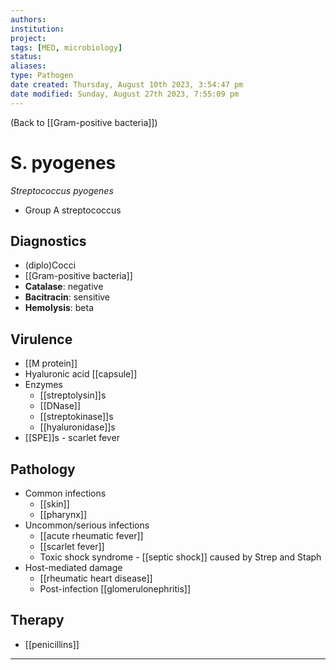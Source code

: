 ```yaml
---
authors: 
institution: 
project: 
tags: [MED, microbiology]
status: 
aliases: 
type: Pathogen
date created: Thursday, August 10th 2023, 3:54:47 pm
date modified: Sunday, August 27th 2023, 7:55:09 pm
---
```


(Back to [[Gram-positive bacteria]])

# S. pyogenes
_Streptococcus pyogenes_

- Group A streptococcus
## Diagnostics
- (diplo)Cocci
- [[Gram-positive bacteria]]
- **Catalase**: negative
- **Bacitracin**: sensitive
- **Hemolysis**: beta
## Virulence
- [[M protein]]
- Hyaluronic acid [[capsule]]
- Enzymes
	- [[streptolysin]]s
	- [[DNase]]
	- [[streptokinase]]s
	- [[hyaluronidase]]s
- [[SPE]]s - scarlet fever
## Pathology
- Common infections
	- [[skin]]
	- [[pharynx]]
- Uncommon/serious infections
	- [[acute rheumatic fever]]
	- [[scarlet fever]]
	- Toxic shock syndrome - [[septic shock]] caused by Strep and Staph
- Host-mediated damage
	- [[rheumatic heart disease]]
	- Post-infection [[glomerulonephritis]]
## Therapy
- [[penicillins]]

---

